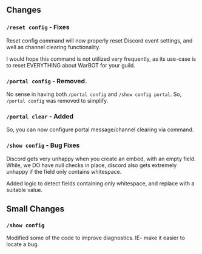 ## Changes

### `/reset config` - Fixes

Reset config command will now properly reset Discord event settings, and well as channel clearing functionality.

I would hope this command is not utilized very frequently, as its use-case is to reset EVERYTHING about WarBOT for your guild.

### `/portal config` - Removed.

No sense in having both `/portal config` and `/show config portal`. So, `/portal config` was removed to simplify.

### `/portal clear` - Added

So, you can now configure portal message/channel clearing via command.

### `/show config` - Bug Fixes

Discord gets very unhappy when you create an embed, with an empty field. While, we DO have null checks in place, discord also gets extremely unhappy if the field only contains whitespace.

Added logic to detect fields containing only whitespace, and replace with a suitable value.

## Small Changes

### `/show config`

Modified some of the code to improve diagnostics. IE- make it easier to locate a bug.